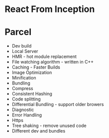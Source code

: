 # React From Inception

# Parcel
- Dev build
- Local Server
- HMR - hot module replacement
- File watching algorithm - written in C++
- Caching - Faster Builds
- Image Optimization
- Minification
- Bundling
- Compress
- Consistent Hashing
- Code splitting
- Differential Bundling - support older browers
- Diagnostic
- Error Handling
- Https
- Tree shaking - remove unused code
- Different dev and bundles